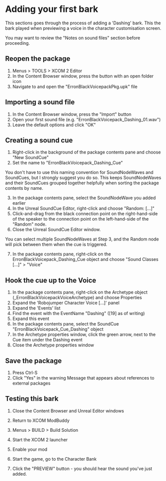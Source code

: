 # Adding your first bark

This sections goes through the process of adding a 'Dashing' bark. 
This the bark played when previewing a voice in the character customisation screen.

You may want to review the "Notes on sound files" section before proceeding.

## Reopen the package
1. Menus > TOOLS > XCOM 2 Editor
2. In the Content Browser window, press the  button with an open folder icon
3. Navigate to and open the "ErronBlackVoicepackPkg.upk" file

## Importing a sound file
1. In the Content Browser window, press the "Import" button
2. Open your first sound file (e.g. "ErronBlackVoicepack_Dashing_01.wav")
3. Leave the default options and click "OK"

## Creating a sound cue
1. Right-click in the background of the package contents pane and choose "New SoundCue"
2. Set the name to "ErronBlackVoicepack_Dashing_Cue" 

You don't have to use this naming convention for SoundNodeWaves and SoundCues, but I strongly suggest you do so. 
This keeps SoundNodeWaves and their SoundCues grouped together helpfully when sorting the package contents by name.

3. In the package contents pane, select the SoundNodeWave you added earlier
4. In the Unreal SoundCue Editor, right-click and choose "Random: [...]"
5. Click-and-drag from the black connection point on the right-hand-side of the speaker 
to the connection point on the left-hand-side of the "Random" node.
6. Close the Unreal SoundCue Editor window.

You can select multiple SoundNodeWaves at Step 3, and the Random node will pick between them when the cue is triggered.

7. In the package contents pane, right-click on the ErronBlackVoicepack_Dashing_Cue object and choose "Sound Classes [...]" > "Voice"

## Hook the cue up to the Voice
1. In the package contents pane, right-click on the Archetype object (_ErronBlackVoicepackVoiceArchetype) and choose Properties
2. Expand the 'Robojumper Character Voice [...]' panel
3. Expand the 'Events' list
4. Find the event with the EventName "Dashing" ([19] as of writing)
5. Expand this event
6. In the package contents pane, select the SoundCue "ErronBlackVoicepack_Cue_Dashing" object
7. In the Archetype properties window, click the green arrow, next to the Cue item under the Dashing event
8. Close the Archetype properties window

## Save the package

1. Press Ctrl-S
2. Click "Yes" in the warning Message that appears about references to external packages

## Testing this bark
1. Close the Content Browser and Unreal Editor windows
2. Return to XCOM ModBuddy
3. Menus > BUILD > Build Solution

4. Start the XCOM 2 launcher
5. Enable your mod
6. Start the game, go to the Character Bank
7. Click the "PREVIEW" button - you should hear the sound you've just added.